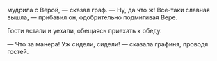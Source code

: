 мудрила с Верой, — сказал граф. — Ну, да что ж! Все-таки славная вышла, — прибавил он, одобрительно подмигивая Вере.

Гости встали и уехали, обещаясь приехать к обеду.

— Что за манера! Уж сидели, сидели! — сказала графиня, проводя гостей.

</div>

<div class="section">

